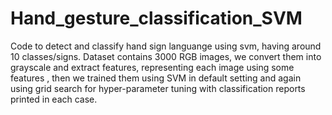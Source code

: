 # Hand_gesture_classification_SVM
Code to detect and classify hand sign languange using svm, having around 10 classes/signs.
Dataset contains 3000 RGB images, we convert them into grayscale and extract features, representing each image using some features ,
then we trained them using SVM in default setting and again using grid search for hyper-parameter tuning with classification reports printed in each case.
